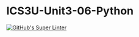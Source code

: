 # ICS3U-Unit3-06-Python

[![GitHub's Super Linter](https://github.com/huihangisaac-ho/ICS3U-Unit3-06-Python/workflows/GitHub's%20Super%20Linter/badge.svg)](https://github.com/huihangisaac-ho/ICS3U-Unit3-06-Python/actions)
